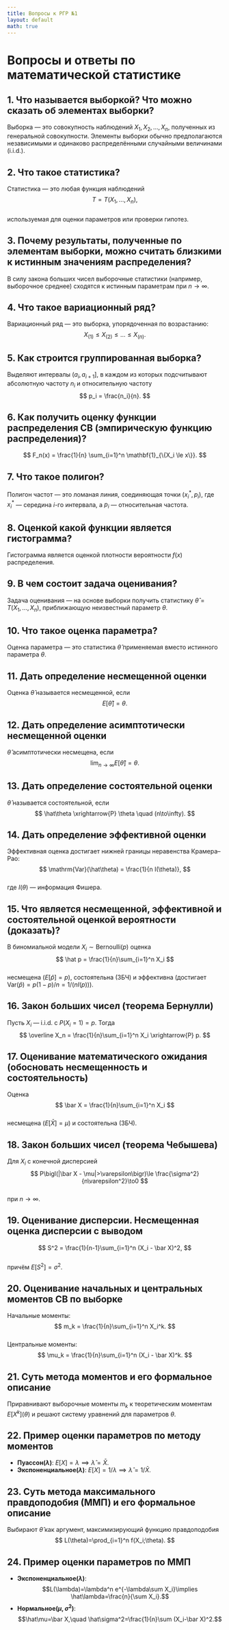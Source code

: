 ```yaml
---
title: Вопросы к РГР №1
layout: default
math: true
---
```


# Вопросы и ответы по математической статистике

## 1. Что называется выборкой? Что можно сказать об элементах выборки?
Выборка — это совокупность наблюдений $X_1, X_2, \dots, X_n$, полученных из генеральной совокупности. Элементы выборки обычно предполагаются независимыми и одинаково распределёнными случайными величинами (i.i.d.).

## 2. Что такое статистика?
Статистика — это любая функция наблюдений  
$$
T = T(X_1, \dots, X_n),
$$  
используемая для оценки параметров или проверки гипотез.

## 3. Почему результаты, полученные по элементам выборки, можно считать близкими к истинным значениям распределения?
В силу закона больших чисел выборочные статистики (например, выборочное среднее) сходятся к истинным параметрам при $n \to \infty$.

## 4. Что такое вариационный ряд?
Вариационный ряд — это выборка, упорядоченная по возрастанию:  
$$
X_{(1)} \le X_{(2)} \le \dots \le X_{(n)}.
$$

## 5. Как строится группированная выборка?
Выделяют интервалы $(a_i, a_{i+1}]$, в каждом из которых подсчитывают абсолютную частоту $n_i$ и относительную частоту  
$$
p_i = \frac{n_i}{n}.
$$

## 6. Как получить оценку функции распределения СВ (эмпирическую функцию распределения)?
$$
F_n(x) = \frac{1}{n} \sum_{i=1}^n \mathbf{1}_{\{X_i \le x\}}.
$$

## 7. Что такое полигон?
Полигон частот — это ломаная линия, соединяющая точки $(x_i^*, p_i)$, где $x_i^*$ — середина $i$-го интервала, а $p_i$ — относительная частота.

## 8. Оценкой какой функции является гистограмма?
Гистограмма является оценкой плотности вероятности $f(x)$ распределения.

## 9. В чем состоит задача оценивания?
Задача оценивания — на основе выборки получить статистику $\hat\theta = T(X_1,\dots,X_n)$, приближающую неизвестный параметр $\theta$.

## 10. Что такое оценка параметра?
Оценка параметра — это статистика $\hat\theta$ применяемая вместо истинного параметра $\theta$.

## 11. Дать определение несмещенной оценки
Оценка $\hat\theta$ называется несмещенной, если  
$$
E[\hat\theta] = \theta.
$$

## 12. Дать определение асимптотически несмещенной оценки
$\hat\theta$ асимптотически несмещена, если  
$$
\lim_{n\to\infty} E[\hat\theta] = \theta.
$$

## 13. Дать определение состоятельной оценки
$\hat\theta$ называется состоятельной, если  
$$
\hat\theta \xrightarrow{P} \theta \quad (n\to\infty).
$$

## 14. Дать определение эффективной оценки
Эффективная оценка достигает нижней границы неравенства Крамера–Рао:  
$$
\mathrm{Var}(\hat\theta) = \frac{1}{n I(\theta)},
$$  
где $I(\theta)$ — информация Фишера.

## 15. Что является несмещенной, эффективной и состоятельной оценкой вероятности (доказать)?
В биномиальной модели $X_i\sim\mathrm{Bernoulli}(p)$ оценка  
$$
\hat p = \frac{1}{n}\sum_{i=1}^n X_i
$$  
несмещена ($E[\hat p]=p$), состоятельна (ЗБЧ) и эффективна (достигает $\mathrm{Var}(\hat p)=p(1-p)/n=1/(nI(p))$).

## 16. Закон больших чисел (теорема Бернулли)
Пусть $X_i$ — i.i.d. с $P(X_i=1)=p$. Тогда  
$$
\overline X_n = \frac{1}{n}\sum_{i=1}^n X_i \xrightarrow{P} p.
$$

## 17. Оценивание математического ожидания (обосновать несмещенность и состоятельность)
Оценка  
$$
\bar X = \frac{1}{n}\sum_{i=1}^n X_i
$$  
несмещена ($E[\bar X]=\mu$) и состоятельна (ЗБЧ).

## 18. Закон больших чисел (теорема Чебышева)
Для $X_i$ с конечной дисперсией  
$$
P\bigl(|\bar X - \mu|>\varepsilon\bigr)\le \frac{\sigma^2}{n\varepsilon^2}\to0
$$  
при $n\to\infty$.

## 19. Оценивание дисперсии. Несмещенная оценка дисперсии с выводом
$$
S^2 = \frac{1}{n-1}\sum_{i=1}^n (X_i - \bar X)^2,
$$  
причём $E[S^2]=\sigma^2$.

## 20. Оценивание начальных и центральных моментов СВ по выборке
Начальные моменты:  
$$
m_k = \frac{1}{n}\sum_{i=1}^n X_i^k.
$$  
Центральные моменты:  
$$
\mu_k = \frac{1}{n}\sum_{i=1}^n (X_i - \bar X)^k.
$$

## 21. Суть метода моментов и его формальное описание
Приравнивают выборочные моменты $m_k$ к теоретическим моментам $E[X^k](\theta)$ и решают систему уравнений для параметров $\theta$.

## 22. Пример оценки параметров по методу моментов  
- **Пуассон($\lambda$)**: $E[X]=\lambda\implies\hat\lambda=\bar X$.  
- **Экспоненциальное($\lambda$)**: $E[X]=1/\lambda\implies\hat\lambda=1/\bar X$.

## 23. Суть метода максимального правдоподобия (ММП) и его формальное описание
Выбирают $\hat\theta$ как аргумент, максимизирующий функцию правдоподобия  
$$
L(\theta)=\prod_{i=1}^n f(X_i;\theta).
$$

## 24. Пример оценки параметров по ММП  
- **Экспоненциальное($\lambda$)**:  
  $$L(\lambda)=\lambda^n e^{-\lambda\sum X_i}\implies \hat\lambda=\frac{n}{\sum X_i}.$$  
- **Нормальное($\mu,\sigma^2$)**:  
  $$\hat\mu=\bar X,\quad \hat\sigma^2=\frac{1}{n}\sum (X_i-\bar X)^2.$$

